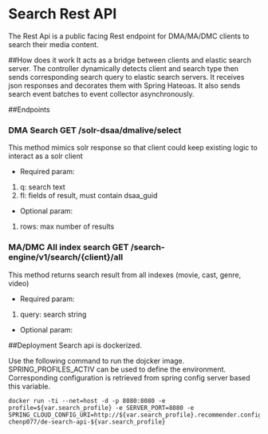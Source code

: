 # Search Rest API
The Rest Api is a public facing Rest endpoint for DMA/MA/DMC clients to search their media content.

##How does it work
It acts as a bridge between clients and elastic search server. The controller dynamically detects client and search type then sends corresponding search query to elastic search servers. It receives json responses and decorates them with Spring Hateoas. It also sends search event batches to event collector asynchronously.


##Endpoints
### DMA Search GET /solr-dsaa/dmalive/select
This method mimics solr response so that client could keep existing logic to interact as a solr client
* Required param:
1. q: search text
2. fl: fields of result, must contain dsaa_guid
* Optional param:
1. rows: max number of results

### MA/DMC All index search GET /search-engine/v1/search/{client}/all
This method returns search result from all indexes (movie, cast, genre, video)
* Required param:
1. query: search string
* Optional param:


##Deployment
Search api is dockerized.

Use the following command to run the dojcker image. SPRING_PROFILES_ACTIV can be used to define the environment. Corresponding configuration is retrieved from spring config server based this variable. 
```{r, engine='bash', count_lines}
docker run -ti --net=host -d -p 8080:8080 -e profile=${var.search_profile} -e SERVER_PORT=8080 -e SPRING_CLOUD_CONFIG_URI=http://${var.search_profile}.recommender.config.server.wdsds.net:8888 chenp077/de-search-api-${var.search_profile}
```